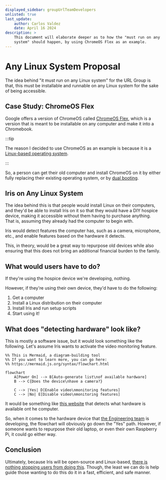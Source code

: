 ```yaml
---
displayed_sidebar: groupUrlTeamDevelopers
unlisted: true
last_update:
    author: Carlos Valdez
    date: April 16 2024
description: >
    This document will elaborate deeper as to how the "must run on any Linux
    system" should happen, by using ChromeOS Flex as an example.
---
```

# Any Linux System Proposal

The idea behind "it must run on any Linux system"
for the URL Group is that, this must be installable and runnable on any Linux
system for the sake of being accessible.

## Case Study: ChromeOS Flex

Google offers a version of ChromeOS called
[ChromeOS Flex](https://chromeos.google/products/chromeos-flex/), which is a
version that is meant to be installable on any computer and make it into a
Chromebook.

:::tip

The reason I decided to use ChromeOS as an example is because it is a
[Linux-based operating system](https://en.wikipedia.org/wiki/ChromeOS).

:::

So, a person can get their old computer and install ChromeOS on it by either
fully replacing their existing operating system, or by
[dual booting](https://en.wikipedia.org/wiki/Multi-booting).

## Iris on Any Linux System

The idea behind this is that people would install Linux on their computers, and
they'd be able to install Iris on it so that they would have a DIY hospice
device, making it accessible without them having to purchase anything. That is,
assuming they already had the computer to begin with.

Iris would detect features the computer has, such as a camera, microphone, etc.,
and enable features based on the hardware it detects.

This, in theory, would be a great way to repurpose old devices while also
ensuring that this does not bring an additional financial burden to the family.

## What would users have to do?

If they're using the hospice device we're developing, nothing.

However, if they're using their own device, they'd have to do the following:

1. Get a computer
2. Install a Linux distribution on their computer
3. Install Iris and run setup scripts
4. Start using it!

## What does "detecting hardware" look like?

This is mostly a software issue, but it would look something like the following.
Let's assume Iris wants to activate the video monitoring feature.

```mermaid
%% This is Mermaid, a diagram-building tool
%% If you want to learn more, you can go here:
%% https://mermaid.js.org/syntax/flowchart.html

flowchart
    A[Power On] --> B[Auto-generate list\nof available hardware]
    B --> C{Does the device\nhave a camera?}

    C --> |Yes| D[Enable video\nmonitoring features]
    C --> |No| E[Disable video\nmonitoring features]
```

It would be something like
[this website](https://www.webrtc-experiment.com/DetectRTC/) that detects what
hardware is available ont he computer.

So, when it comes to the hardware device that
[the Engineering team](/docs/url/engineering/) is developing, the flowchart will
obviously go down the "Yes" path. However, if someone wants to repurpose their
old laptop, or even their own Raspberry Pi, it could go either way.

## Conclusion

Ultimately, because Iris will be open-source and Linux-based,
[there is nothing stopping users from doing this](https://www.youtube.com/watch?v=6KJpy9DRzfY).
Though, the least we can do is help guide those wanting to do this do it in a
fast, efficient, and safe manner.
